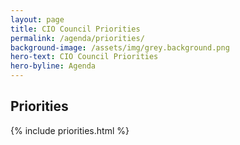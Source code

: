 ```yaml
---
layout: page
title: CIO Council Priorities
permalink: /agenda/priorities/
background-image: /assets/img/grey.background.png
hero-text: CIO Council Priorities
hero-byline: Agenda
---
```


## Priorities
{% include priorities.html %}
